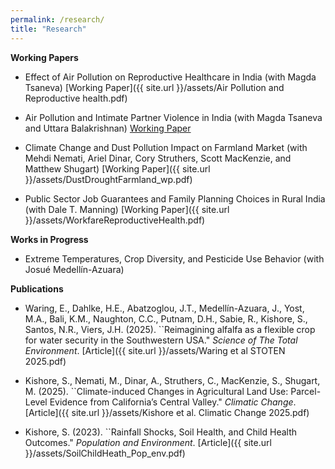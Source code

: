 ```yaml
---
permalink: /research/
title: "Research"
---
```

**Working Papers**
* Effect of Air Pollution on Reproductive Healthcare in India (with Magda Tsaneva) [Working Paper]({{ site.url }}/assets/Air Pollution and Reproductive health.pdf)
   
* Air Pollution and Intimate Partner Violence in India (with Magda Tsaneva and Uttara Balakrishnan) [Working Paper](https://papers.ssrn.com/sol3/papers.cfm?abstract_id=5099829)

* Climate Change and Dust Pollution Impact on Farmland Market (with Mehdi Nemati, Ariel Dinar, Cory Struthers, Scott MacKenzie, and Matthew Shugart) [Working Paper]({{ site.url }}/assets/DustDroughtFarmland_wp.pdf)

* Public Sector Job Guarantees and Family Planning Choices in Rural India (with Dale T. Manning) [Working Paper]({{ site.url }}/assets/WorkfareReproductiveHealth.pdf)
  
**Works in Progress**
* Extreme Temperatures, Crop Diversity, and Pesticide Use Behavior (with Josué Medellín-Azuara)

**Publications**
* Waring, E., Dahlke, H.E., Abatzoglou, J.T., Medellín-Azuara, J., Yost, M.A., Bali, K.M., Naughton, C.C., Putnam, D.H., Sabie, R., Kishore, S., Santos, N.R., Viers, J.H. (2025). ``Reimagining alfalfa as a flexible crop for water security in the Southwestern USA." *Science of The Total Environment*. [Article]({{ site.url }}/assets/Waring et al STOTEN 2025.pdf)

* Kishore, S., Nemati, M., Dinar, A., Struthers, C., MacKenzie, S., Shugart, M. (2025). ``Climate-induced Changes in Agricultural Land Use: Parcel-Level Evidence from California’s Central Valley." *Climatic Change*. [Article]({{ site.url }}/assets/Kishore et al. Climatic Change 2025.pdf)

* Kishore, S. (2023). ``Rainfall Shocks, Soil Health, and Child Health Outcomes." *Population and Environment*. [Article]({{ site.url }}/assets/SoilChildHeath_Pop_env.pdf)







